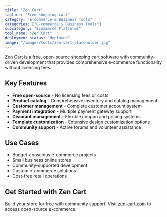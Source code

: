```yaml
---
title: "Zen Cart"
tagline: "Free shopping cart"
category: "E-commerce & Business Tools"
categories: ["E-commerce & Business Tools"]
subcategory: "Ecommerce Platforms"
tool_name: "Zen Cart"
deployment_status: "deployed"
image: "/images/tools/zen-cart-placeholder.jpg"
---
```

Zen Cart is a free, open-source shopping cart software with community-driven development that provides comprehensive e-commerce functionality without licensing fees.

## Key Features

- **Free open-source** - No licensing fees or costs
- **Product catalog** - Comprehensive inventory and catalog management
- **Customer management** - Complete customer account system
- **Payment integration** - Multiple payment gateway support
- **Discount management** - Flexible coupon and pricing systems
- **Template customization** - Extensive design customization options
- **Community support** - Active forums and volunteer assistance

## Use Cases

- Budget-conscious e-commerce projects
- Small business online stores
- Community-supported development
- Custom e-commerce solutions
- Cost-free retail operations

## Get Started with Zen Cart

Build your store for free with community support. Visit [zen-cart.com](https://www.zen-cart.com) to access open-source e-commerce.